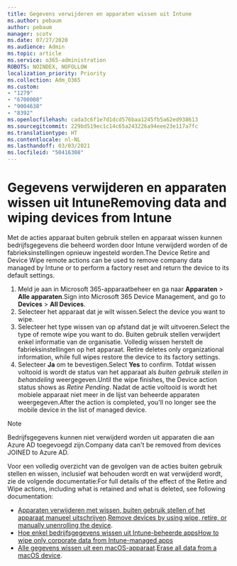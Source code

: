 ```yaml
---
title: Gegevens verwijderen en apparaten wissen uit Intune
ms.author: pebaum
author: pebaum
manager: scotv
ms.date: 07/27/2020
ms.audience: Admin
ms.topic: article
ms.service: o365-administration
ROBOTS: NOINDEX, NOFOLLOW
localization_priority: Priority
ms.collection: Adm_O365
ms.custom:
- "1279"
- "6700008"
- "9004638"
- "8392"
ms.openlocfilehash: cada3c6f1e7d1dcd576baa1245fb5a62ed938613
ms.sourcegitcommit: 229bd519ec1c14c65a243226a94eee23e117a7fc
ms.translationtype: HT
ms.contentlocale: nl-NL
ms.lasthandoff: 03/03/2021
ms.locfileid: "50416308"
---
```

# <a name="removing-data-and-wiping-devices-from-intune"></a><span data-ttu-id="bdd08-102">Gegevens verwijderen en apparaten wissen uit Intune</span><span class="sxs-lookup"><span data-stu-id="bdd08-102">Removing data and wiping devices from Intune</span></span>

<span data-ttu-id="bdd08-103">Met de acties apparaat buiten gebruik stellen en apparaat wissen kunnen bedrijfsgegevens die beheerd worden door Intune verwijderd worden of de fabrieksinstellingen opnieuw ingesteld worden.</span><span class="sxs-lookup"><span data-stu-id="bdd08-103">The Device Retire and Device Wipe remote actions can be used to remove company data managed by Intune or to perform a factory reset and return the device to its default settings.</span></span>

1. <span data-ttu-id="bdd08-104">Meld je aan in Microsoft 365-apparaatbeheer en ga naar **Apparaten** > **Alle apparaten**.</span><span class="sxs-lookup"><span data-stu-id="bdd08-104">Sign into Microsoft 365 Device Management, and go to **Devices** > **All Devices**.</span></span>
2. <span data-ttu-id="bdd08-105">Selecteer het apparaat dat je wilt wissen.</span><span class="sxs-lookup"><span data-stu-id="bdd08-105">Select the device you want to wipe.</span></span>
3. <span data-ttu-id="bdd08-106">Selecteer het type wissen van op afstand dat je wilt uitvoeren.</span><span class="sxs-lookup"><span data-stu-id="bdd08-106">Select the type of remote wipe you want to do.</span></span> <span data-ttu-id="bdd08-107">Buiten gebruik stellen verwijdert enkel informatie van de organisatie. Volledig wissen herstelt de fabrieksinstellingen op het apparaat. </span><span class="sxs-lookup"><span data-stu-id="bdd08-107">Retire deletes only organizational information, while full wipes restore the device to its factory settings.</span></span>
4. <span data-ttu-id="bdd08-108">Selecteer **Ja** om te bevestigen.</span><span class="sxs-lookup"><span data-stu-id="bdd08-108">Select **Yes** to confirm.</span></span> <span data-ttu-id="bdd08-109">Totdat wissen voltooid is wordt de status van het apparaat als *buiten gebruik stellen in behandeling* weergegeven.</span><span class="sxs-lookup"><span data-stu-id="bdd08-109">Until the wipe finishes, the Device action status shows as *Retire Pending*.</span></span>
    <span data-ttu-id="bdd08-110">Nadat de actie voltooid is wordt het mobiele apparaat niet meer in de lijst van beheerde apparaten weergegeven.</span><span class="sxs-lookup"><span data-stu-id="bdd08-110">After the action is completed, you'll no longer see the mobile device in the list of managed device.</span></span>

> [!NOTE]
> <span data-ttu-id="bdd08-111">Bedrijfsgegevens kunnen niet verwijderd worden uit apparaten die aan Azure AD toegevoegd zijn.</span><span class="sxs-lookup"><span data-stu-id="bdd08-111">Company data can't be removed from devices JOINED to Azure AD.</span></span> 

<span data-ttu-id="bdd08-112">Voor een volledig overzicht van de gevolgen van de acties buiten gebruik stellen en wissen, inclusief wat behouden wordt en wat verwijderd wordt, zie de volgende documentatie:</span><span class="sxs-lookup"><span data-stu-id="bdd08-112">For full details of the effect of the Retire and Wipe actions, including what is retained and what is deleted, see following documentation:</span></span>

- <span data-ttu-id="bdd08-113">[Apparaten verwijderen met wissen, buiten gebruik stellen of het apparaat manueel uitschrijven](https://docs.microsoft.com/mem/intune/remote-actions/devices-wipe).</span><span class="sxs-lookup"><span data-stu-id="bdd08-113">[Remove devices by using wipe, retire, or manually unenrolling the device](https://docs.microsoft.com/mem/intune/remote-actions/devices-wipe).</span></span>
- [<span data-ttu-id="bdd08-114">Hoe enkel bedrijfsgegevens wissen uit Intune-beheerde apps</span><span class="sxs-lookup"><span data-stu-id="bdd08-114">How to wipe only corporate data from Intune-managed apps</span></span>](https://docs.microsoft.com/mem/intune/apps/apps-selective-wipe)
- <span data-ttu-id="bdd08-115">[Alle gegevens wissen uit een macOS-apparaat](https://docs.microsoft.com/mem/intune/remote-actions/device-erase).</span><span class="sxs-lookup"><span data-stu-id="bdd08-115">[Erase all data from a macOS device](https://docs.microsoft.com/mem/intune/remote-actions/device-erase).</span></span>